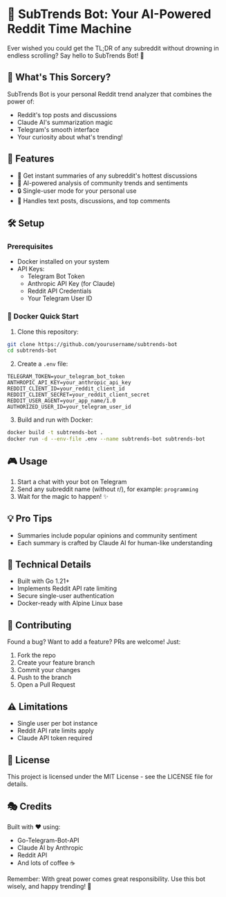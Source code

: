 # 🤖 SubTrends Bot: Your AI-Powered Reddit Time Machine

Ever wished you could get the TL;DR of any subreddit without drowning in endless scrolling? Say hello to SubTrends Bot! 🎉

## 🌟 What's This Sorcery?

SubTrends Bot is your personal Reddit trend analyzer that combines the power of:
- Reddit's top posts and discussions
- Claude AI's summarization magic
- Telegram's smooth interface
- Your curiosity about what's trending!

## 🚀 Features

- 🎯 Get instant summaries of any subreddit's hottest discussions
- 🧠 AI-powered analysis of community trends and sentiments
- 🔒 Single-user mode for your personal use
- 🤹 Handles text posts, discussions, and top comments

## 🛠️ Setup

### Prerequisites

- Docker installed on your system
- API Keys:
  - Telegram Bot Token
  - Anthropic API Key (for Claude)
  - Reddit API Credentials
  - Your Telegram User ID

### 🐳 Docker Quick Start

1. Clone this repository:
```bash
git clone https://github.com/yourusername/subtrends-bot
cd subtrends-bot
```

2. Create a `.env` file:
```env
TELEGRAM_TOKEN=your_telegram_bot_token
ANTHROPIC_API_KEY=your_anthropic_api_key
REDDIT_CLIENT_ID=your_reddit_client_id
REDDIT_CLIENT_SECRET=your_reddit_client_secret
REDDIT_USER_AGENT=your_app_name/1.0
AUTHORIZED_USER_ID=your_telegram_user_id
```

3. Build and run with Docker:
```bash
docker build -t subtrends-bot .
docker run -d --env-file .env --name subtrends-bot subtrends-bot
```

## 🎮 Usage

1. Start a chat with your bot on Telegram
2. Send any subreddit name (without r/), for example: `programming`
3. Wait for the magic to happen! ✨

## 💡 Pro Tips

- Summaries include popular opinions and community sentiment
- Each summary is crafted by Claude AI for human-like understanding

## 🔧 Technical Details

- Built with Go 1.21+
- Implements Reddit API rate limiting
- Secure single-user authentication
- Docker-ready with Alpine Linux base

## 🤝 Contributing

Found a bug? Want to add a feature? PRs are welcome! Just:
1. Fork the repo
2. Create your feature branch
3. Commit your changes
4. Push to the branch
5. Open a Pull Request

## ⚠️ Limitations

- Single user per bot instance
- Reddit API rate limits apply
- Claude API token required

## 📜 License

This project is licensed under the MIT License - see the LICENSE file for details.

## 🎭 Credits

Built with ❤️ using:
- Go-Telegram-Bot-API
- Claude AI by Anthropic
- Reddit API
- And lots of coffee ☕

Remember: With great power comes great responsibility. Use this bot wisely, and happy trending! 🚀